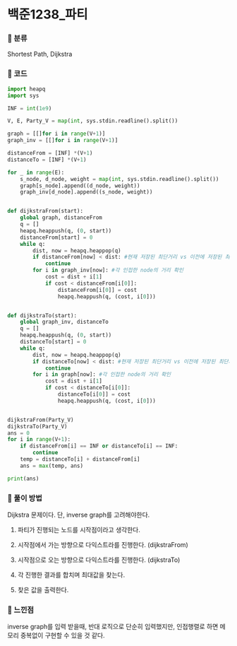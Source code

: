 # 백준1238\_파티

### &#127822; 분류

Shortest Path, Dijkstra

### &#127822; 코드

```python
import heapq
import sys

INF = int(1e9)

V, E, Party_V = map(int, sys.stdin.readline().split())

graph = [[]for i in range(V+1)]
graph_inv = [[]for i in range(V+1)]

distanceFrom = [INF] *(V+1)
distanceTo = [INF] *(V+1)

for _ in range(E):
    s_node, d_node, weight = map(int, sys.stdin.readline().split())
    graph[s_node].append((d_node, weight))
    graph_inv[d_node].append((s_node, weight))


def dijkstraFrom(start):
    global graph, distanceFrom
    q = []
    heapq.heappush(q, (0, start))
    distanceFrom[start] = 0
    while q:
        dist, now = heapq.heappop(q)
        if distanceFrom[now] < dist: #현재 저장된 최단거리 vs 이전에 저장된 최단거리
            continue
        for i in graph_inv[now]: #각 인접한 node의 거리 확인
            cost = dist + i[1]
            if cost < distanceFrom[i[0]]:
                distanceFrom[i[0]] = cost
                heapq.heappush(q, (cost, i[0]))


def dijkstraTo(start):
    global graph_inv, distanceTo
    q = []
    heapq.heappush(q, (0, start))
    distanceTo[start] = 0
    while q:
        dist, now = heapq.heappop(q)
        if distanceTo[now] < dist: #현재 저장된 최단거리 vs 이전에 저장된 최단거리
            continue
        for i in graph[now]: #각 인접한 node의 거리 확인
            cost = dist + i[1]
            if cost < distanceTo[i[0]]:
                distanceTo[i[0]] = cost
                heapq.heappush(q, (cost, i[0]))


dijkstraFrom(Party_V)
dijkstraTo(Party_V)
ans = 0
for i in range(V+1):
    if distanceFrom[i] == INF or distanceTo[i] == INF:
        continue
    temp = distanceTo[i] + distanceFrom[i]
    ans = max(temp, ans)

print(ans)
```

### &#127822; 풀이 방법

Dijkstra 문제이다. 단, inverse graph를 고려해야한다.

1. 파티가 진행되는 노드를 시작점이라고 생각한다.

2. 시작점에서 가는 방향으로 다익스트라를 진행한다. (dijkstraFrom)

3. 시작점으로 오는 방향으로 다익스트라를 진행한다. (dijkstraTo)

4. 각 진행한 결과를 합치며 최대값을 찾는다.

5. 찾은 값을 출력한다.

### &#127822; 느낀점

inverse graph를 입력 받을때, 반대 로직으로 단순히 입력했지만, 인접행렬로 하면 메모리 중복없이 구현할 수 있을 것 같다.
